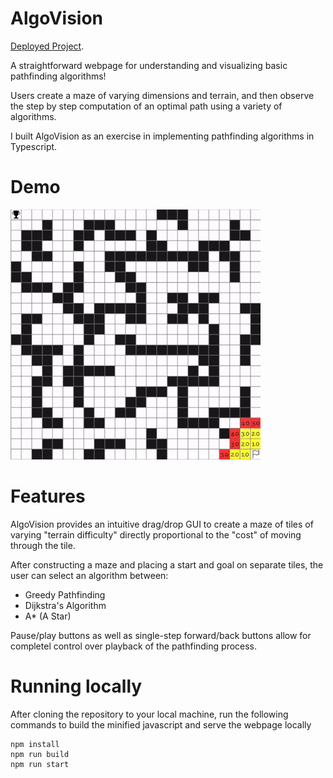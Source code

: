 # AlgoVision
[Deployed Project](https://algo-vision.herokuapp.com).

A straightforward webpage for understanding and visualizing basic pathfinding algorithms!  

Users create a maze of varying dimensions and terrain, and then observe the step by step computation of an optimal path using a variety of algorithms.

I built AlgoVision as an exercise in implementing pathfinding algorithms in Typescript.

# Demo

![A Star Demo](https://raw.githubusercontent.com/TylerQube/AlgoVis/main/A*_demo.gif)

# Features
AlgoVision provides an intuitive drag/drop GUI to create a maze of tiles of varying "terrain difficulty" directly proportional to the "cost" of moving through the tile.   

After constructing a maze and placing a start and goal on separate tiles, the user can select an algorithm between:  
- Greedy Pathfinding
- Dijkstra's Algorithm
- A* (A Star)

Pause/play buttons as well as single-step forward/back buttons allow for completel control over playback of the pathfinding process.


# Running locally
After cloning the repository to your local machine, run the following commands to build the minified javascript and serve the webpage locally

```
npm install
npm run build
npm run start
```

